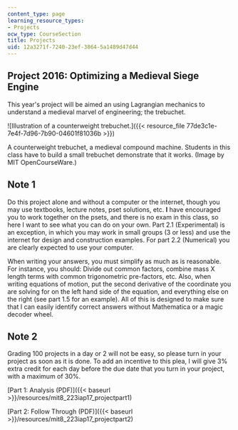 ```yaml
---
content_type: page
learning_resource_types:
- Projects
ocw_type: CourseSection
title: Projects
uid: 12a3271f-7240-23ef-3864-5a1489d47d44
---
```


Project 2016: Optimizing a Medieval Siege Engine
------------------------------------------------

This year's project will be aimed an using Lagrangian mechanics to understand a medieval marvel of engineering; the trebuchet.

![Illustration of a counterweight trebuchet.]({{< resource_file 77de3c1e-7e4f-7d96-7b90-04601f81036b >}})

A counterweight trebuchet, a medieval compound machine. Students in this class have to build a small trebuchet demonstrate that it works. (Image by MIT OpenCourseWare.)

Note 1
------

Do this project alone and without a computer or the internet, though you may use textbooks, lecture notes, pset solutions, etc. **I** have encouraged you to work together on the psets, and there is no exam in this class, so here I want to see what you can do on your own. Part 2.1 (Experimental) is an exception, in which you may work in small groups (3 or less) and use the internet for design and construction examples. For part 2.2 (Numerical) you are clearly expected to use your computer.

When writing your answers, you must simplify as much as is reasonable. For instance, you should: Divide out common factors, combine mass X length terms with common trigonometric pre-factors, etc. Also, when writing equations of motion, put the second derivative of the coordinate you are solving for on the left hand side of the equation, and everything else on the right (see part 1.5 for an example). All of this is designed to make sure that I can easily identify correct answers without Mathematica or a magic decoder wheel.

Note 2
------

Grading 100 projects in a day or 2 will not be easy, so please turn in your project as soon as it is done. To add an incentive to this plea, I will give 3% extra credit for each day before the due date that you turn in your project, with a maximum of 30%.

[Part 1: Analysis (PDF)]({{< baseurl >}}/resources/mit8_223iap17_projectpart1)

[Part 2: Follow Through (PDF)]({{< baseurl >}}/resources/mit8_223iap17_projectpart2)